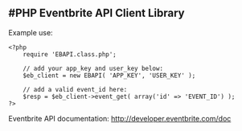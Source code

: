 #PHP Eventbrite API Client Library
----------------------------------

Example use:

	<?php
		require 'EBAPI.class.php';

        // add your app_key and user_key below:
		$eb_client = new EBAPI( 'APP_KEY', 'USER_KEY' );

        // add a valid event_id here:
		$resp = $eb_client->event_get( array('id' => 'EVENT_ID') );
	?>

Eventbrite API documentation:  http://developer.eventbrite.com/doc
